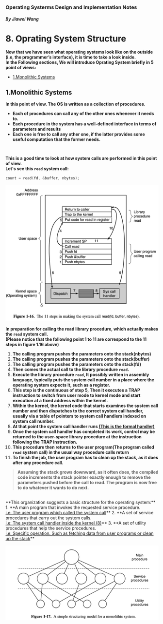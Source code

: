 ### Operating Systerms Design and Implementation Notes

##### By Jiawei Wang

# 8. Oprating System Structure

**Now that we have seen what operating systems look like on the outside (i.e, the programmer’s interface), it is time to take a look inside.**<br>
**In the Following sections, We will introduce Oprating System briefly in 5 point of views:**<br>


<!-- vim-markdown-toc GFM -->

* [1.Monolithic Systems](#1monolithic-systems)

<!-- vim-markdown-toc -->



## 1.Monolithic Systems
**In this point of view. The OS is written as a collection of procedures.**<br>
* **Each of procedures can call any of the other ones whenever it needs to.**
* **Each procedure in the system has a well-defined interface in terms of parameters and results**
* **Each one is free to call any other one, if the latter provides some useful computation that the former needs.**
<br>

**This is a good time to look at how system calls are performed in this point of view.**<br>
**Let's see this ```read``` system call:**<br>

```c
count = read(fd, &buffer, nbytes);
```

![monolithic](Sources/monolithic.png)

**In preparation for calling the read library procedure, which actually makes the ```read``` system call.**<br>
**(Please notice that the following point 1 to 11 are correspond to the 11 steps in figure 1.16 above)**

1. **The calling program pushes the parameters onto the stack(nbytes)**
2. **The calling program pushes the parameters onto the stack(buffer)**
3. **The calling program pushes the parameters onto the stack(fd)**
4. **Then comes the actual call to the library procedure ```read```.**
5. **Execute the library procedure ```read```, It possibly written in assembly language, typically puts the system call number in a place where the operating system expects it, such as a register.**
6. **This step is the continuous of step 5, Then it executes a TRAP instruction to switch from user mode to kernel mode and start execution at a fixed address within the kernel.**
7. **Within the kernel, the kernel code that starts examines the system call number and then dispatches to the correct system call handler, usually via a table of pointers to system call handlers indexed on system call number.**
8. **At that point the system call handler runs <u>(This is the formal handler)</u>**
9. **Once the system call handler has completed its work, control may be returned to the user-space library procedure at the instruction following the TRAP instruction.**
1. **This procedure then returns to the user program(The program called ```read``` system call) in the usual way procedure calls return**
1. **To finish the job, the user program has to clean up the stack, as it does after any procedure call.**
> **Assuming the stack grows downward, as it often does, the compiled code increments the stack pointer exactly enough to remove the parameters pushed before the call to read. The program is now free to do whatever it wants to do next.**

<br>
**This organization suggests a basic structure for the operating system:**
1. **A main program that invokes the requested service procedure.<br><u>i.e: The user program which called the system call</u>**
2. **A set of service procedures that carry out the system calls.<br><u>i.e: The system call handler inside the kernel (8)</u>**
3. **A set of utility procedures that help the service procedures.<br><u>i.e: Specific operation. Such as fetching data from user programs or clean up the stack</u>**
<br>

![monolithicmodel](Sources/monolithicmodel.png)



